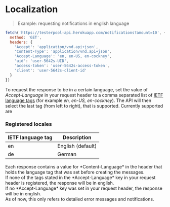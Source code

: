 # Localization

> Example: requesting notifications in english language

```javascript
fetch('https://testerpool-api.herokuapp.com/notifications?amount=10', {
  method: 'GET',
  headers: {
    'Accept': 'application/vnd.api+json',
    'Content-Type': 'application/vnd.api+json',
    'Accept-Language': 'en, en-US, en-cockney',
    'uid': 'user-5642s-UID',
    'access-token': 'user-5642s-access-token',
    'client': 'user-5642s-client-id'
  }
})
```

To request the response to be in a certain language, set the value of *Accept-Language* in your request header to a comma separated list of <a href='https://en.wikipedia.org/wiki/IETF_language_tag'>IETF language tags</a> (for example *en, en-US, en-cockney*). The API will then select the last tag (from left to right), that is supported. Currently supported are

### Registered locales

IETF language tag | Description
----------------- | -----------
en | English (default)
de | German

<aside class="success">
Each response contains a value for *Content-Language* in the header that holds the language tag that was set before creating the messages.
</aside>

<aside class="warning">
If none of the tags stated in the *Accept-Language* key in your request header is registered, the response will be in english.
</aside>

<aside class="notice">
If no *Accept-Language* key was set in your request header, the response will be in english.
</aside>

<aside class="notice">
As of now, this only refers to detailed error messages and notifications.
</aside>
